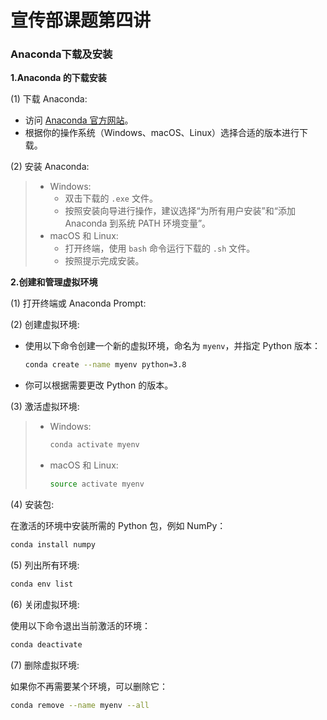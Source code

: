 # 宣传部课题第四讲

### Anaconda下载及安装

**1.Anaconda 的下载安装**

(1) 下载 Anaconda:
- 访问 [Anaconda 官方网站](https://www.anaconda.com/products/distribution)。
- 根据你的操作系统（Windows、macOS、Linux）选择合适的版本进行下载。

(2) 安装 Anaconda:
> - Windows:
>      - 双击下载的 `.exe` 文件。
>      - 按照安装向导进行操作，建议选择“为所有用户安装”和“添加 Anaconda 到系统 PATH 环境变量”。
> - macOS 和 Linux:
>      - 打开终端，使用 `bash` 命令运行下载的 `.sh` 文件。
>      - 按照提示完成安装。
>

**2.创建和管理虚拟环境**

(1) 打开终端或 Anaconda Prompt:

(2) 创建虚拟环境:
- 使用以下命令创建一个新的虚拟环境，命名为 `myenv`，并指定 Python 版本：
     ```bash
     conda create --name myenv python=3.8
     ```
- 你可以根据需要更改 Python 的版本。

(3) 激活虚拟环境:

> - Windows:
>   ```bash
>   conda activate myenv
>   ```
>   
> - macOS 和 Linux:
>   ```bash
>   source activate myenv
>   ```

(4) 安装包:

   在激活的环境中安装所需的 Python 包，例如 NumPy：
   ```bash
   conda install numpy
   ```

(5) 列出所有环境:
   ```bash
   conda env list
   ```

(6) 关闭虚拟环境:

   使用以下命令退出当前激活的环境：
   ```bash
   conda deactivate
   ```

(7) 删除虚拟环境:

   如果你不再需要某个环境，可以删除它：
   ```bash
   conda remove --name myenv --all
   ```

